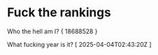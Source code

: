 # Fuck the rankings

Who the hell am I?
{ 18688528 }

What fucking year is it?
[ 2025-04-04T02:43:20Z ]
